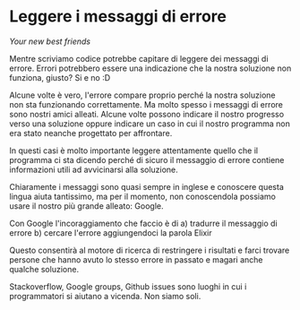 # Leggere i messaggi di errore 

*Your new best friends*

Mentre scriviamo codice potrebbe capitare di leggere dei messaggi di errore.
Errori potrebbero essere una indicazione che la nostra soluzione non funziona,
giusto? Si e no :D

Alcune volte è vero, l'errore compare proprio perché la nostra soluzione non sta
funzionando correttamente. Ma molto spesso i messaggi di errore sono nostri
amici alleati. Alcune volte possono indicare il nostro progresso verso una
soluzione oppure indicare un caso in cui il nostro programma non era stato
neanche progettato per affrontare.

In questi casi è molto importante leggere attentamente quello che il programma
ci sta dicendo perché di sicuro il messaggio di errore contiene informazioni
utili ad avvicinarsi alla soluzione.

Chiaramente i messaggi sono quasi sempre in inglese e conoscere questa lingua
aiuta tantissimo, ma per il momento, non conoscendola possiamo usare il nostro
più grande alleato: Google.

Con Google l'incoraggiamento che faccio è di a) tradurre il messaggio di errore
b) cercare l'errore aggiungendoci la parola Elixir

Questo consentirà al motore di ricerca di restringere i risultati e farci
trovare persone che hanno avuto lo stesso errore in passato e magari anche
qualche soluzione.

Stackoverflow, Google groups, Github issues sono luoghi in cui i programmatori
si aiutano a vicenda. Non siamo soli.
